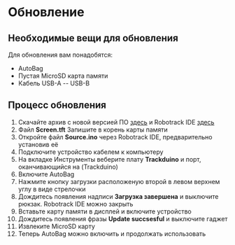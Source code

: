 # Обновление  
## Необходимые вещи для обновления  
Для обновления вам понадобятся:  
- AutoBag 
- Пустая MicroSD карта памяти  
- Кабель USB-A -- USB-B  
## Процесс обновления  
1. Скачайте архив с новой версией ПО [здесь]() и Robotrack IDE [здесь]() 
2. Файл **Screen.tft** Запишите в корень карты памяти  
3. Откройте файл **Source.ino** через Robotrack IDE, предварительно установив её  
4. Подключите устройство кабелем к компьютеру
5. На вкладке Инструменты веберите плату **Trackduino** и порт, оканчивающийся на (Trackduino)  
6. Включите AutoBag
7. Нажмите кнопку загрузки расположеную второй в левом верхнем углу в виде стрелочки  
8. Дождитесь появления надписи **Загрузка завершена** и выключите рюкзак. Robotrack IDE можно закрыть  
9. Вставьте карту памяти в дисплей и включите устройство  
10. Дождитесь появления фразы **Update succsesful** и выключите гаджет  
11. Извлеките MicroSD карту  
12. Теперь AutoBag можно включить и продолжать использовать
